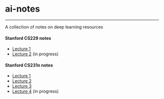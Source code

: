# ai-notes
---
A collection of notes on deep learning resources

#### Stanford CS229 notes
  - <a href = './cs229-lecture1.md'>Lecture 1</a>
  - <a href = './cs229-lecture2.md'>Lecture 2</a> (in progress)

#### Stanford CS231n notes
  - <a href = './cs231n/CS231n-lecture1.md'>Lecture 1</a>
  - <a href = './cs231n/CS231n-lecture2.md'>Lecture 2</a>
  - <a href = './cs231n/CS231n-lecture3.md'>Lecture 3</a>
  - <a href = './cs231n/CS231n-lecture4.md'>Lecture 4</a> (in progress)
